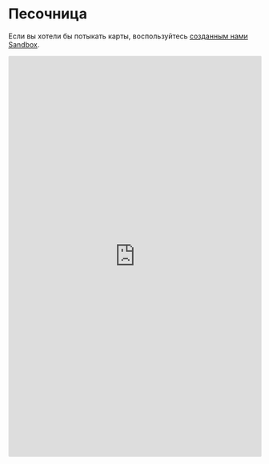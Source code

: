 # Песочница

Если вы хотели бы потыкать карты, воспользуйтесь [созданным нами Sandbox](https://codesandbox.io/p/sandbox/thirsty-kilby-t9cy6f).

<iframe style="border: 1px solid rgba(0, 0, 0, 0.1);border-radius:2px;" width="100%" height="800" src="https://codesandbox.io/p/sandbox/thirsty-kilby-t9cy6f?embed=1" allowfullscreen></iframe>
